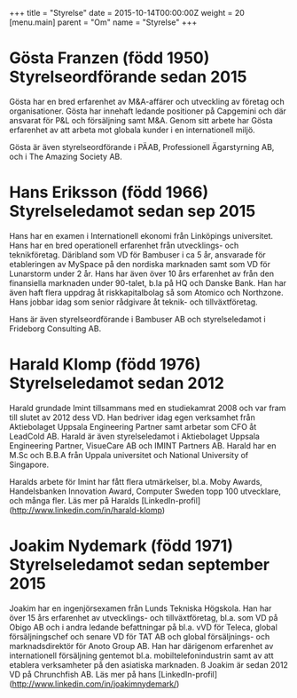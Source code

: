 +++
title = "Styrelse"
date = 2015-10-14T00:00:00Z
weight = 20
[menu.main]
parent = "Om"
name = "Styrelse"
+++
# Gösta Franzen (född 1950) Styrelseordförande sedan 2015
Gösta har en bred erfarenhet av M&A-affärer och utveckling av företag och organisationer. Gösta har innehaft ledande positioner på Capgemini och där ansvarat för P&L och försäljning samt M&A. Genom sitt arbete har Gösta erfarenhet av att arbeta mot globala kunder i en internationell miljö.

Gösta är även styrelseordförande i PÄAB, Professionell Ägarstyrning AB, och i The Amazing Society AB.

# Hans Eriksson (född 1966) Styrelseledamot sedan sep 2015
Hans har en examen i Internationell ekonomi från Linköpings universitet. Hans har en bred operationell erfarenhet från utvecklings- och teknikföretag. Däribland som VD för Bambuser i ca 5 år, ansvarade för etableringen av MySpace på den nordiska marknaden samt som VD för Lunarstorm under 2 år. Hans har även över 10 års erfarenhet av från den finansiella marknaden under 90-talet, b.la på HQ och Danske Bank. Han har även haft flera uppdrag åt riskkapitalbolag så som Atomico och Northzone. Hans jobbar idag som senior rådgivare åt teknik- och tillväxtföretag.

Hans är även styrelseordförande i Bambuser AB och styrelseledamot i Frideborg Consulting AB.

# Harald Klomp (född 1976) Styrelseledamot sedan 2012
Harald grundade Imint tillsammans med en studiekamrat 2008 och var fram till slutet av 2012 dess VD. Han bedriver idag egen verksamhet från Aktiebolaget Uppsala Engineering Partner samt arbetar som CFO åt LeadCold AB. Harald är även styrelseledamot i Aktiebolaget Uppsala Engineering Partner, VisueCare AB och IMINT Partners AB. Harald har en M.Sc och B.B.A från Uppala universitet och National University of Singapore.

Haralds arbete för Imint har fått flera utmärkelser, bl.a. Moby Awards, Handelsbanken Innovation Award, Computer Sweden topp 100 utvecklare, och många fler. Läs mer på Haralds [LinkedIn-profil] (http://www.linkedin.com/in/harald-klomp)

# Joakim Nydemark (född 1971) Styrelseledamot sedan september 2015
Joakim har en ingenjörsexamen från Lunds Tekniska Högskola. Han har över 15 års erfarenhet av utvecklings- och tillväxtföretag, bl.a. som VD på Obigo AB och i andra ledande befattningar på bl.a. vVD för Teleca, global försäljningschef och senare VD för TAT AB och global försäljnings- och marknadsdirektör för  Anoto Group AB. Han har därigenom erfarenhet av internationell försäljning gentemot bl.a. mobiltelefonindustrin samt av att etablera verksamheter på den asiatiska marknaden.
ß
Joakim är sedan 2012 VD på Chrunchfish AB. Läs mer på hans [LinkedIn-profil] (http://www.linkedin.com/in/joakimnydemark/)
